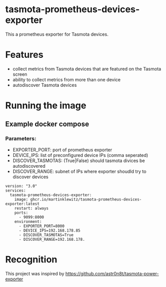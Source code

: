 # tasmota-prometheus-devices-exporter

This a prometheus exporter for Tasmota devices. 

# Features

- collect metrics from Tasmota devices that are featured on the Tasmota screen
- ability to collect metrics from more than one device
- autodiscover Tasmota devices

# Running the image

## Example docker compose

### Parameters:
- EXPORTER_PORT: port of prometheus exporter
- DEVICE_IPS: list of preconfigured device IPs (comma seperated)
- DISCOVER_TASMOTAS: (True|False) should tasmota divices be autodiscovered
- DISCOVER_RANGE: subnet of IPs where exporter shoudld try to discover devices

```
version: "3.0"
services:
  tasmota-prometheus-devices-exporter:
    image: ghcr.io/martinklewitz/tasmota-prometheus-devices-exporter:latest
    restart: always
    ports:
      - 9099:8000
    environment:
      - EXPORTER_PORT=8000
      - DEVICE_IPS=192.168.178.85
      - DISCOVER_TASMOTAS=True
      - DISCOVER_RANGE=192.168.178.

```


# Recognition

This project was inspired by https://github.com/astr0n8t/tasmota-power-exporter

